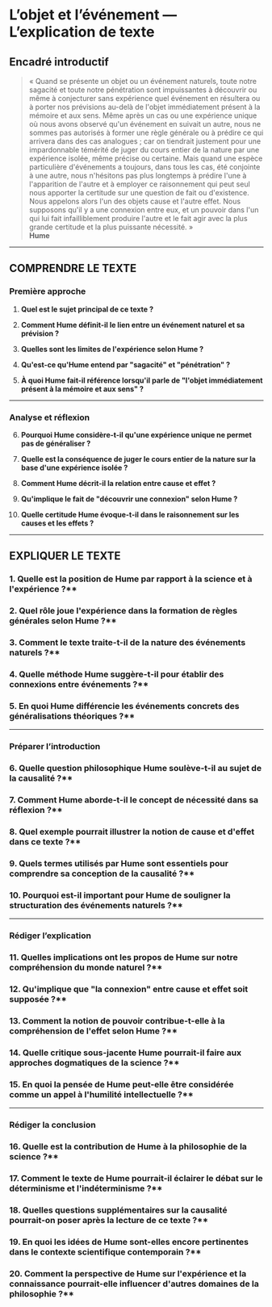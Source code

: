 # L’objet et l’événement — L’explication de texte

## Encadré introductif
> « Quand se présente un objet ou un événement naturels, toute notre sagacité et toute notre pénétration sont impuissantes à découvrir ou même à conjecturer sans expérience quel événement en résultera ou à porter nos prévisions au-delà de l'objet immédiatement présent à la mémoire et aux sens. Même après un cas ou une expérience unique où nous avons observé qu'un événement en suivait un autre, nous ne sommes pas autorisés à former une règle générale ou à prédire ce qui arrivera dans des cas analogues ; car on tiendrait justement pour une impardonnable témérité de juger du cours entier de la nature par une expérience isolée, même précise ou certaine. Mais quand une espèce particulière d'événements a toujours, dans tous les cas, été conjointe à une autre, nous n'hésitons pas plus longtemps à prédire l'une à l'apparition de l'autre et à employer ce raisonnement qui peut seul nous apporter la certitude sur une question de fait ou d'existence. Nous appelons alors l'un des objets cause et l'autre effet. Nous supposons qu'il y a une connexion entre eux, et un pouvoir dans l'un qui lui fait infailliblement produire l'autre et le fait agir avec la plus grande certitude et la plus puissante nécessité. »  
> **Hume**

---

## COMPRENDRE LE TEXTE

### Première approche

1. **Quel est le sujet principal de ce texte ?**  
   
2. **Comment Hume définit-il le lien entre un événement naturel et sa prévision ?**

3. **Quelles sont les limites de l'expérience selon Hume ?**  

4. **Qu'est-ce qu'Hume entend par "sagacité" et "pénétration" ?**  

5. **À quoi Hume fait-il référence lorsqu'il parle de "l'objet immédiatement présent à la mémoire et aux sens" ?**  

---

### Analyse et réflexion

6. **Pourquoi Hume considère-t-il qu'une expérience unique ne permet pas de généraliser ?**  

7. **Quelle est la conséquence de juger le cours entier de la nature sur la base d'une expérience isolée ?**  

8. **Comment Hume décrit-il la relation entre cause et effet ?**  

9. **Qu'implique le fait de "découvrir une connexion" selon Hume ?**  

10. **Quelle certitude Hume évoque-t-il dans le raisonnement sur les causes et les effets ?**  

---

## EXPLIQUER LE TEXTE

### 1. Quelle est la position de Hume par rapport à la science et à l'expérience ?**

### 2. Quel rôle joue l'expérience dans la formation de règles générales selon Hume ?**  

### 3. Comment le texte traite-t-il de la nature des événements naturels ?**

### 4. Quelle méthode Hume suggère-t-il pour établir des connexions entre événements ?**

### 5. En quoi Hume différencie les événements concrets des généralisations théoriques ?**  

---

### Préparer l’introduction

### 6. Quelle question philosophique Hume soulève-t-il au sujet de la causalité ?**

### 7. Comment Hume aborde-t-il le concept de nécessité dans sa réflexion ?**  

### 8. Quel exemple pourrait illustrer la notion de cause et d'effet dans ce texte ?**

### 9. Quels termes utilisés par Hume sont essentiels pour comprendre sa conception de la causalité ?**

### 10. Pourquoi est-il important pour Hume de souligner la structuration des événements naturels ?**  

---

### Rédiger l’explication

### 11. Quelles implications ont les propos de Hume sur notre compréhension du monde naturel ?**  

### 12. Qu'implique que "la connexion" entre cause et effet soit supposée ?**  

### 13. Comment la notion de pouvoir contribue-t-elle à la compréhension de l'effet selon Hume ?**  

### 14. Quelle critique sous-jacente Hume pourrait-il faire aux approches dogmatiques de la science ?**

### 15. En quoi la pensée de Hume peut-elle être considérée comme un appel à l'humilité intellectuelle ?**  

---

### Rédiger la conclusion

### 16. Quelle est la contribution de Hume à la philosophie de la science ?**  

### 17. Comment le texte de Hume pourrait-il éclairer le débat sur le déterminisme et l'indéterminisme ?**  

### 18. Quelles questions supplémentaires sur la causalité pourrait-on poser après la lecture de ce texte ?**  

### 19. En quoi les idées de Hume sont-elles encore pertinentes dans le contexte scientifique contemporain ?**  

### 20. Comment la perspective de Hume sur l'expérience et la connaissance pourrait-elle influencer d'autres domaines de la philosophie ?**  